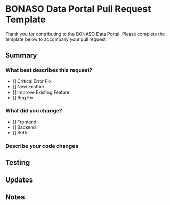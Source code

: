 # BONASO Data Portal Pull Request Template
Thank you for contributing to the BONASO Data Portal. Please complete the template below to accompany your pull request.

## Summary
### What best describes this request?
- [] Critical Error Fix
- [] New Feature
- [] Improve Existing Feature
- [] Bug Fix

### What did you change?
- [] Frontend
- [] Backend
- [] Both

### Describe your code changes
<!-- What does this PR do? -->

## Testing
<!-- How did you test your changes? -->

<!-- Did you confirm that all previous tests are still working? -->

<!-- Have you updated or added any unit/e2e tests for this feature? -->

## Updates
<!-- Did you update any documentation or will it need to be updated? -->

<!-- Will any adjustments need to be made to the frontend, backend, or mobile app to accomadate this change? -->

## Notes
<!-- Anything reviewers should know? -->